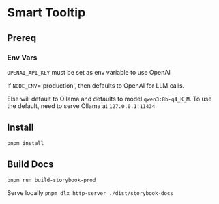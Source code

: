 # Smart Tooltip

## Prereq

### Env Vars

`OPENAI_API_KEY` must be set as env variable to use OpenAI

If `NODE_ENV`='production', then defaults to OpenAI for LLM calls.

Else will default to Ollama and defaults to model `qwen3:8b-q4_K_M`. To use the default, need to serve Ollama at `127.0.0.1:11434`

## Install

`pnpm install`

## Build Docs

`pnpm run build-storybook-prod`

Serve locally
`pnpm dlx http-server ./dist/storybook-docs`
